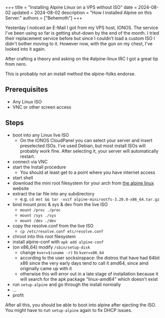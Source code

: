 +++
title = "Installing Alpine Linux on a VPS without ISO"
date = 2024-08-02
updated = 2024-08-02
description = "How I installed Alpine on this Server."
authors = ["Behemoth"]
+++

Yesterday I noticed an E-Mail I got from my VPS host, IONOS. The service I've been using so far is getting shut-down by the end of the month.
I tried their replacement service before but since I couldn't load a custom ISO I didn't bother moving to it. However now, with the gun on my chest, I've looked into it again.

After crafting a theory and asking on the #alpine-linux IRC I got a great tip from nero.

This is probably not an install method the alpine-folks endorse.

## Prerequisites
- Any Linux ISO
- VNC or other screen access

## Steps
- boot into any Linux live ISO
	- On the IONOS CloudPanel you can select your server and insert preselected ISOs.
	I've used Debian, but most install ISOs will probably work fine.
	After selecting it, your server will automatically restart.
- connect via VNC
- start the Install procedure
	- You should at least get to a point where you have internet access
- start shell
- download the mini root filesystem for your arch from [the alpine linux](https://alpinelinux.org/downloads/) website
- extract the tar file into any subdirectory
	- e.g. `cd mnt && tar -xvzf alpine-minirootfs-3.20.0-x86_64.tar.gz`
- bind mount proc & sys & dev from the live ISO
	- `mount /proc ./proc`
	- `mount /sys ./sys`
	- `mount /dev ./dev`
- copy the resolve.conf from the live ISO
	- `cp /etc/resolve.conf etc/resolve.conf`
- chroot into this root filesystem
- install alpine-conf with `apk add alpine-conf`
- (on x86_64) modify `/sbin/setup-disk`
	- change `kver=$(uname -r)` to `kver=x86_64`
	- according to the user socksinspace: the distros that have had 64bit x86 since the very early days tend to call it amd64, since amd originally came up with it
	- otherwise this will error out in a late stage of installation because it will search for the apk package "linux-amd64" which doesn't exist
- run `setup-alpine` and go through the install normally
- ...
- profit

After all this, you should be able to boot into alpine after ejecting the ISO.
You might have to run `setup-alpine` again to fix DHCP issues.
